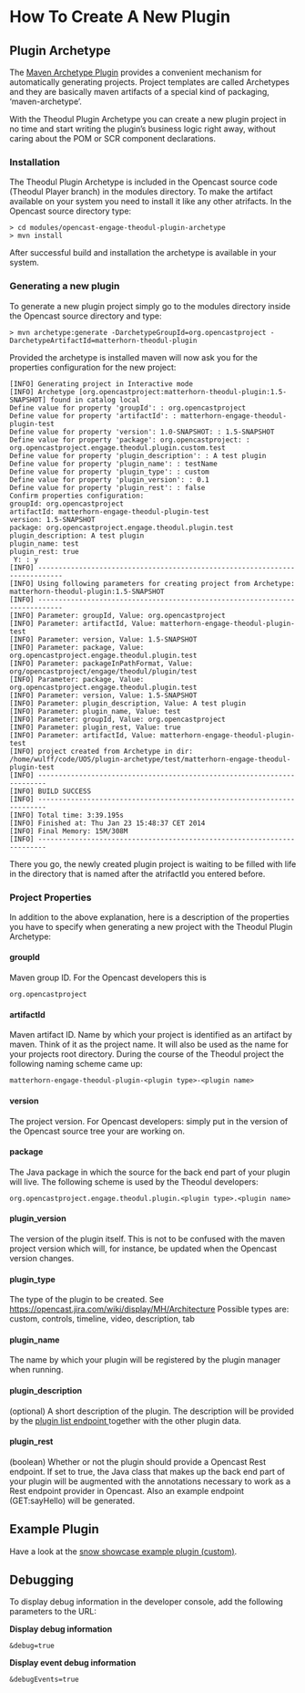 # How To Create A New Plugin

## Plugin Archetype

The [Maven Archetype Plugin](http://maven.apache.org/archetype/maven-archetype-plugin/) provides a convenient mechanism
for automatically generating projects. Project templates are called Archetypes and they are basically maven artifacts of
a special kind of packaging, ‘maven-archetype’.

With the Theodul Plugin Archetype you can create a new plugin project in no time and start writing the plugin’s business
logic right away, without caring about the POM or SCR component declarations.

### Installation

The Theodul Plugin Archetype is included in the Opencast source code (Theodul Player branch) in the modules directory.
To make the artifact available on your system you need to install it like any other atrifacts. In the Opencast source
directory type:

    > cd modules/opencast-engage-theodul-plugin-archetype
    > mvn install

After successful build and installation the archetype is available in your system.

### Generating a new plugin

To generate a new plugin project simply go to the modules directory inside the Opencast source directory and type:

    > mvn archetype:generate -DarchetypeGroupId=org.opencastproject -DarchetypeArtifactId=matterhorn-theodul-plugin

Provided the archetype is installed maven will now ask you for the properties configuration for the new project:

    [INFO] Generating project in Interactive mode
    [INFO] Archetype [org.opencastproject:matterhorn-theodul-plugin:1.5-SNAPSHOT] found in catalog local
    Define value for property 'groupId': : org.opencastproject
    Define value for property 'artifactId': : matterhorn-engage-theodul-plugin-test
    Define value for property 'version': 1.0-SNAPSHOT: : 1.5-SNAPSHOT
    Define value for property 'package': org.opencastproject: : org.opencastproject.engage.theodul.plugin.custom.test
    Define value for property 'plugin_description': : A test plugin
    Define value for property 'plugin_name': : testName 
    Define value for property 'plugin_type': : custom
    Define value for property 'plugin_version': : 0.1
    Define value for property 'plugin_rest': : false
    Confirm properties configuration:
    groupId: org.opencastproject
    artifactId: matterhorn-engage-theodul-plugin-test
    version: 1.5-SNAPSHOT
    package: org.opencastproject.engage.theodul.plugin.test
    plugin_description: A test plugin
    plugin_name: test
    plugin_rest: true
     Y: : y
    [INFO] ----------------------------------------------------------------------------
    [INFO] Using following parameters for creating project from Archetype: matterhorn-theodul-plugin:1.5-SNAPSHOT
    [INFO] ----------------------------------------------------------------------------
    [INFO] Parameter: groupId, Value: org.opencastproject
    [INFO] Parameter: artifactId, Value: matterhorn-engage-theodul-plugin-test
    [INFO] Parameter: version, Value: 1.5-SNAPSHOT
    [INFO] Parameter: package, Value: org.opencastproject.engage.theodul.plugin.test
    [INFO] Parameter: packageInPathFormat, Value: org/opencastproject/engage/theodul/plugin/test
    [INFO] Parameter: package, Value: org.opencastproject.engage.theodul.plugin.test
    [INFO] Parameter: version, Value: 1.5-SNAPSHOT
    [INFO] Parameter: plugin_description, Value: A test plugin
    [INFO] Parameter: plugin_name, Value: test
    [INFO] Parameter: groupId, Value: org.opencastproject
    [INFO] Parameter: plugin_rest, Value: true
    [INFO] Parameter: artifactId, Value: matterhorn-engage-theodul-plugin-test
    [INFO] project created from Archetype in dir: /home/wulff/code/UOS/plugin-archetype/test/matterhorn-engage-theodul-plugin-test
    [INFO] ------------------------------------------------------------------------
    [INFO] BUILD SUCCESS
    [INFO] ------------------------------------------------------------------------
    [INFO] Total time: 3:39.195s
    [INFO] Finished at: Thu Jan 23 15:48:37 CET 2014
    [INFO] Final Memory: 15M/308M
    [INFO] ------------------------------------------------------------------------

There you go, the newly created plugin project is waiting to be filled with life in the directory that is named after
the atrifactId you entered before.

### Project Properties

In addition to the above explanation, here is a description of the properties you have to specify when generating a new
project with the Theodul Plugin Archetype:

#### groupId

Maven group ID. For the Opencast developers this is

    org.opencastproject

#### artifactId

Maven artifact ID. Name by which your project is identified as an artifact by maven. Think of it as the project name. It
will also be used as the name for your projects root directory. During the course of the Theodul project the following
naming scheme came up:

    matterhorn-engage-theodul-plugin-<plugin type>-<plugin name>

#### version

The project version. For Opencast developers: simply put in the version of the Opencast source tree your are working
on.

#### package

The Java package in which the source for the back end part of your plugin will live. The following scheme is used by the
Theodul developers:

    org.opencastproject.engage.theodul.plugin.<plugin type>.<plugin name>

#### plugin_version

The version of the plugin itself. This is not to be confused with the maven project version which will, for instance, be
updated when the Opencast version changes.

#### plugin_type

The type of the plugin to be created. See https://opencast.jira.com/wiki/display/MH/Architecture
Possible types are: custom, controls, timeline, video, description, tab

#### plugin_name

The name by which your plugin will be registered by the plugin manager when running.

#### plugin_description

(optional) A short description of the plugin. The description will be provided by the [plugin list endpoint
](https://engagedevcamp.wordpress.com/2013/04/15/plugin-infrastructure/) together with the other plugin data.

#### plugin_rest

(boolean) Whether or not the plugin should provide a Opencast Rest endpoint. If set to true, the Java class that makes
up the back end part of your plugin will be augmented with the annotations necessary to work as a Rest endpoint provider
in Opencast. Also an example endpoint (GET:sayHello) will be generated.


## Example Plugin
Have a look at the [snow showcase example plugin (custom)](https://bitbucket.org/CallToPower/theodul-snowshowcase-plugin).

## Debugging
To display debug information in the developer console, add the following parameters to the URL:

**Display debug information**

    &debug=true

**Display event debug information**

    &debugEvents=true


